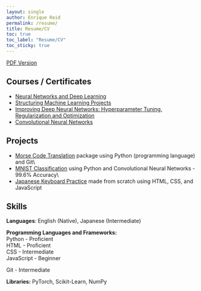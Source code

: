 ```yaml
---
layout: single
author: Enrique Reid
permalink: /resume/
title: Resume/CV
toc: true
toc_label: "Resume/CV"
toc_sticky: true
---
```

[PDF Version](/resources/enriqueareid_resume.pdf)

## Courses / Certificates
- [Neural Networks and Deep Learning](https://coursera.org/share/20490e5bf77f82d647696b68566b65fd)
- [Structuring Machine Learning Projects](https://coursera.org/share/b8587b71fbd21ea558082a45cfa418a8)
- [Improving Deep Neural Networks: Hyperparameter Tuning, Regularization and Optimization](https://coursera.org/share/178ddcceacd318a3ba2e0d7f891a9213)
- [Convolutional Neural Networks](https://coursera.org/share/aef1c75f0558c3a352b85380aa3a6b61)

## Projects
- [Morse Code Translation](https://github.com/enriqueareid/morse-code) package using Python (programming language) and Git\
- [MNIST Classification](https://github.com/enriqueareid/MNIST-Classification) using Python and Convolutional Neural Networks - 99.6% Accuracy\
- [Japanese Keyboard Practice](enriqueareid.github.io/jpk-practice) made from scratch using HTML, CSS, and JavaScript

## Skills
**Languages**: English (Native), Japanese (Intermediate)

**Programming Languages and Frameworks:**\
Python - Proficient\
HTML - Proficient\
CSS - Intermediate\
JavaScript - Beginner

Git - Intermediate

**Libraries:** PyTorch, Scikit-Learn, NumPy
